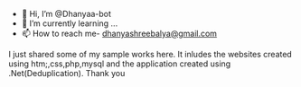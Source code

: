 - 👋 Hi, I’m @Dhanyaa-bot 
- 🌱 I’m currently learning ...
- 📫 How to reach me- dhanyashreebalya@gmail.com


I just shared some of my sample works here. It inludes the websites created using htm;,css,php,mysql
and the application created using .Net(Deduplication).
Thank you

